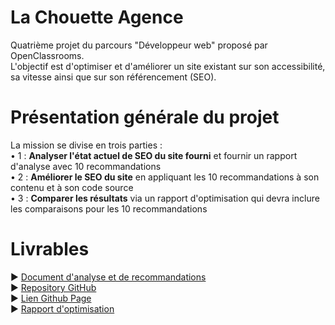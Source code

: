 # La Chouette Agence
Quatrième projet du parcours "Développeur web" proposé par OpenClassrooms. </br>
L'objectif est d'optimiser et d'améliorer un site existant sur son accessibilité, sa vitesse ainsi que sur son référencement (SEO).</br>

# Présentation générale du projet
La mission se divise en trois parties :</br>
• 1 : **Analyser l'état actuel de SEO du site fourni** et fournir un rapport d'analyse avec 10 recommandations</br>
• 2 : **Améliorer le SEO du site** en appliquant les 10 recommandations à son contenu et à son code source</br>
• 3 : **Comparer les résultats** via un rapport d'optimisation qui devra inclure les comparaisons pour les 10 recommandations</br>

# Livrables
► [Document d'analyse et de recommandations](https://drive.google.com/file/d/1XO7091blivRGSYVIVgQpY3KEPfKUnyrb/view?usp=sharing)</br>
► [Repository GitHub](https://github.com/AlexisTisserand/AlexisTisserand_4_15122020)</br>
► [Lien Github Page](https://alexistisserand.github.io/AlexisTisserand_4_15122020/)</br>
► [Rapport d'optimisation](https://www.canva.com/design/DAESjo_JZy4/yQ9FUigPC2LQEhkVRiflgw/view?utm_content=DAESjo_JZy4&utm_campaign=designshare&utm_medium=link&utm_source=publishsharelink)

